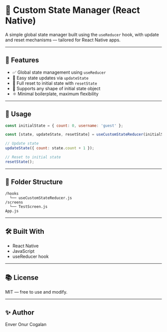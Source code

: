 # 🧠 Custom State Manager (React Native)

A simple global state manager built using the `useReducer` hook, with update and reset mechanisms — tailored for React Native apps.

---

## 🚀 Features

- ✅ Global state management using `useReducer`
- 🔄 Easy state updates via `updateState`
- 🔁 Full reset to initial state with `resetState`
- 🔧 Supports any shape of initial state object
- ⚛️ Minimal boilerplate, maximum flexibility

---

## 🧩 Usage

```js
const initialState = { count: 0, username: 'guest' };

const [state, updateState, resetState] = useCustomStateReducer(initialState);

// Update state
updateState({ count: state.count + 1 });

// Reset to initial state
resetState();
```

---

## 📁 Folder Structure

```
/hooks
  └── useCustomStateReducer.js
/screens
  └── TestScreen.js
App.js
```

---

## 🛠 Built With

- React Native
- JavaScript
- useReducer hook

---

## 📚 License

MIT — free to use and modify.

---

## ✨ Author

Enver Onur Cogalan
